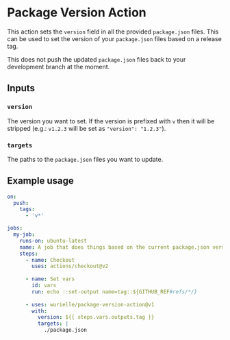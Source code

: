# Package Version Action

This action sets the `version` field in all the provided `package.json` files. 
This can be used to set the version of your `package.json` files based on a release tag. 

This does not push the updated `package.json` files back to your development branch at the moment.

## Inputs

### `version`

The version you want to set. If the version is prefixed with `v` then it will be stripped (e.g.: `v1.2.3` will be set as `"version": "1.2.3"`).

### `targets`

The paths to the `package.json` files you want to update.

## Example usage

```yml
on:
  push:
    tags:
      - 'v*'

jobs:
  my-job:
    runs-on: ubuntu-latest
    name: A job that does things based on the current package.json version
    steps:
      - name: Checkout
        uses: actions/checkout@v2
        
      - name: Set vars
        id: vars
        run: echo ::set-output name=tag::${GITHUB_REF#refs/*/}
        
      - uses: wurielle/package-version-action@v1
        with:
          version: ${{ steps.vars.outputs.tag }}
          targets: |
            ./package.json 
```
